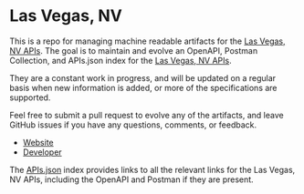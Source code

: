 # Las Vegas, NVThis is a repo for managing machine readable artifacts for the [Las Vegas, NV APIs](https://opendata.lasvegasnevada.gov/). The goal is to maintain and evolve an OpenAPI, Postman Collection, and APIs.json index for the [Las Vegas, NV APIs](https://opendata.lasvegasnevada.gov/).They are a constant work in progress, and will be updated on a regular basis when new information is added, or more of the specifications are supported.Feel free to submit a pull request to evolve any of the artifacts, and leave GitHub issues if you have any questions, comments, or feedback.- [Website](https://opendata.lasvegasnevada.gov/)- [Developer](https://opendata.lasvegasnevada.gov/)The [APIs.json](https://github.com/api-evangelist/las-vegas-nv/blob/master/apis.json) index provides links to all the relevant links for the Las Vegas, NV APIs, including the OpenAPI and Postman if they are present.